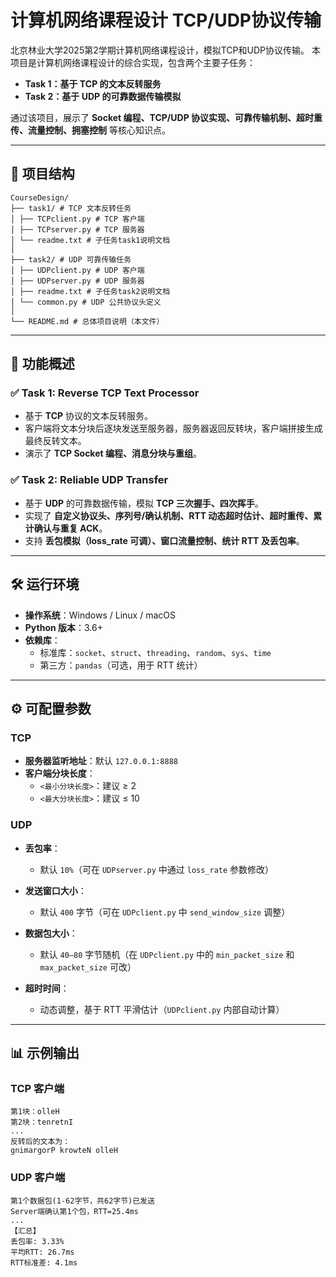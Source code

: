 # 计算机网络课程设计 TCP/UDP协议传输
北京林业大学2025第2学期计算机网络课程设计，模拟TCP和UDP协议传输。
本项目是计算机网络课程设计的综合实现，包含两个主要子任务：

- **Task 1：基于 TCP 的文本反转服务**
- **Task 2：基于 UDP 的可靠数据传输模拟**

通过该项目，展示了 **Socket 编程、TCP/UDP 协议实现、可靠传输机制、超时重传、流量控制、拥塞控制** 等核心知识点。

---

## 📂 项目结构
```
CourseDesign/
├── task1/ # TCP 文本反转任务
│ ├── TCPclient.py # TCP 客户端
│ ├── TCPserver.py # TCP 服务器
│ └── readme.txt # 子任务task1说明文档
│
├── task2/ # UDP 可靠传输任务
│ ├── UDPclient.py # UDP 客户端
│ ├── UDPserver.py # UDP 服务器
│ ├── readme.txt # 子任务task2说明文档
│ └── common.py # UDP 公共协议头定义
│
└── README.md # 总体项目说明（本文件）
```

---

## 🚀 功能概述

### ✅ Task 1: Reverse TCP Text Processor
- 基于 **TCP** 协议的文本反转服务。
- 客户端将文本分块后逐块发送至服务器，服务器返回反转块，客户端拼接生成最终反转文本。
- 演示了 **TCP Socket 编程、消息分块与重组**。

### ✅ Task 2: Reliable UDP Transfer
- 基于 **UDP** 的可靠数据传输，模拟 **TCP 三次握手、四次挥手**。
- 实现了 **自定义协议头、序列号/确认机制、RTT 动态超时估计、超时重传、累计确认与重复 ACK**。
- 支持 **丢包模拟（loss_rate 可调）、窗口流量控制、统计 RTT 及丢包率**。

---

## 🛠️ 运行环境

- **操作系统**：Windows / Linux / macOS  
- **Python 版本**：3.6+  
- **依赖库**：
  - 标准库：`socket`、`struct`、`threading`、`random`、`sys`、`time`
  - 第三方：`pandas`（可选，用于 RTT 统计）

---

## ⚙️ 可配置参数

### TCP
- **服务器监听地址**：默认 `127.0.0.1:8888`
- **客户端分块长度**：
  - `<最小分块长度>`：建议 ≥ 2  
  - `<最大分块长度>`：建议 ≤ 10  

### UDP
- **丢包率**：  
  - 默认 `10%`（可在 `UDPserver.py` 中通过 `loss_rate` 参数修改）
  
- **发送窗口大小**：  
  - 默认 `400` 字节（可在 `UDPclient.py` 中 `send_window_size` 调整）
  
- **数据包大小**：  
  - 默认 `40–80` 字节随机（在 `UDPclient.py` 中的 `min_packet_size` 和 `max_packet_size` 可改）
  
- **超时时间**：  
  - 动态调整，基于 RTT 平滑估计（`UDPclient.py` 内部自动计算）

---

## 📊 示例输出

### TCP 客户端
```text
第1块：olleH
第2块：tenretnI
...
反转后的文本为：
gnimargorP krowteN olleH
```

### UDP 客户端
```text
第1个数据包(1-62字节，共62字节)已发送
Server端确认第1个包，RTT=25.4ms
...
【汇总】
丢包率: 3.33%
平均RTT: 26.7ms
RTT标准差: 4.1ms
```
